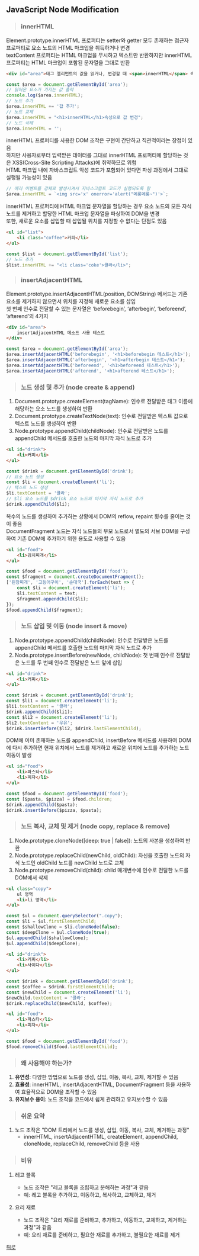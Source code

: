 ## JavaScript Node Modification
> ### innerHTML
Element.prototype.innerHTML 프로퍼티는 setter와 getter 모두 존재하는 접근자 프로퍼티로 요소 노드의 HTML 마크업을 취득하거나 변경</br>
textContent 프로퍼티는 HTML 마크업을 무시하고 텍스트만 반환하지만 innerHTML 프로퍼티는 HTML 마크업이 포함된 문자열을 그대로 반환

```html
<div id="area">태그 엘리먼트의 값을 읽거나, 변경할 때 <span>innerHTML</span> 속성을 사용함</div>
```
```javascript
const $area = document.getElementById('area');
// 읽어온 요소가 가지는 값 출력
console.log($area.innerHTML);
// 노드 추가
$area.innerHTML += '값 추가';
// 노드 교체
$area.innerHTML = "<h1>innerHTML</h1>속성으로 값 변경";
// 노드 삭제
$area.innerHTML = '';
```

innerHTML 프로퍼티를 사용한 DOM 조작은 구현이 간단하고 직관적이라는 장점이 있음</br>
하지만 사용자로부터 입력받은 데이터를 그대로 innerHTML 프로퍼티에 할당하는 것은 XSS(Cross-Site Scripting Attacks)에 취약하므로 위험</br>
HTML 마크업 내에 자바스크립트 악성 코드가 포함되어 있다면 파싱 과정에서 그대로 실행될 가능성이 있음

```javascript
// 에러 이벤트를 강제로 발생시켜서 자바스크립트 코드가 실행되도록 함
$area.innerHTML = `<img src='x' onerror='alert("메롱메롱~")'>`;
```

innerHTML 프로퍼티에 HTML 마크업 문자열을 할당하는 경우 요소 노드의 모든 자식 노드를 제거하고 할당한 HTML 마크업 문자열을 파싱하여 DOM을 변경</br>
또한, 새로운 요소를 삽입할 때 삽입될 위치를 지정할 수 없다는 단점도 있음

```html
<ul id="list">
    <li class="coffee">커피</li>
</ul>
```
```javascript
const $list = document.getElementById('list');
// 노드 추가
$list.innerHTML += "<li class='coke'>콜라</li>";
```

> ### insertAdjacentHTML
Element.prototype.insertAdjacentHTML(position, DOMString) 메서드는 기존 요소를 제거하지 않으면서 위치를 지정해 새로운 요소를 삽입</br>
첫 번째 인수로 전달할 수 있는 문자열은 ‘beforebegin’, ‘afterbegin’, ‘beforeend’, ’afterend’의 4가지

```html
<div id="area">
    insertAdjacentHTML 메소드 사용 테스트
</div>
```
```javascript
const $area = document.getElementById('area');
$area.insertAdjacentHTML('beforebegin', '<h1>beforebegin 테스트</h1>');
$area.insertAdjacentHTML('afterbegin', '<h1>afterbegin 테스트</h1>');
$area.insertAdjacentHTML('beforeend', '<h1>beforeend 테스트</h1>');
$area.insertAdjacentHTML('afterend', '<h1>afterend 테스트</h1>');
```

> ### 노드 생성 및 추가 (node create & append)
1. Document.prototype.createElement(tagName): 인수로 전달받은 태그 이름에 해당하는 요소 노드를 생성하여 반환
2. Document.prototype.createTextNode(text): 인수로 전달받은 텍스트 값으로 텍스트 노드를 생성하여 반환
3. Node.prototype.appendChild(childNode): 인수로 전달받은 노드를 appendChild 메서드를 호출한 노드의 마지막 자식 노드로 추가

```html
<ul id="drink">
    <li>커피</li>
</ul>
```
```javascript
const $drink = document.getElementById('drink');
// 요소 노드 생성
const $li = document.createElement('li');
// 텍스트 노드 생성
$li.textContent = '콜라';
// $li 요소 노드를 $drink 요소 노드의 마지막 자식 노드로 추가
$drink.appendChild($li);
```

복수의 노드를 생성하여 추가하는 상황에서 DOM의 reflow, repaint 횟수를 줄이는 것이 좋음</br>
DocumentFragment 노드는 자식 노드들의 부모 노드로서 별도의 서브 DOM을 구성하여 기존 DOM에 추가하기 위한 용도로 사용할 수 있음

```html
<ul id="food">
    <li>김치찌개</li>
</ul>
```
```javascript
const $food = document.getElementById('food');
const $fragment = document.createDocumentFragment();
['된장찌개', '고등어구이', '순대국'].forEach(text => {
    const $li = document.createElement('li');
    $li.textContent = text;
    $fragment.appendChild($li);
});
$food.appendChild($fragment);
```

> ### 노드 삽입 및 이동 (node insert & move)
1. Node.prototype.appendChild(childNode): 인수로 전달받은 노드를 appendChild 메서드를 호출한 노드의 마지막 자식 노드로 추가
2. Node.prototype.insertBefore(newNode, childNode): 첫 번째 인수로 전달받은 노드를 두 번째 인수로 전달받은 노드 앞에 삽입

```html
<ul id="drink">
    <li>커피</li>
</ul>
```
```javascript
const $drink = document.getElementById('drink');
const $li1 = document.createElement('li');
$li1.textContent = '콜라';
$drink.appendChild($li1);
const $li2 = document.createElement('li');
$li2.textContent = '우유';
$drink.insertBefore($li2, $drink.lastElementChild);
```

DOM에 이미 존재하는 노드를 appendChild, insertBefore 메서드를 사용하여 DOM에 다시 추가하면 현재 위치에서 노드를 제거하고 새로운 위치에 노드를 추가하는 노드 이동이 발생

```html
<ul id="food">
    <li>파스타</li>
    <li>피자</li>
</ul>
```
```javascript
const $food = document.getElementById('food');
const [$pasta, $pizza] = $food.children;
$drink.appendChild($pasta);
$drink.insertBefore($pizza, $pasta);
```

> ### 노드 복사, 교체 및 제거 (node copy, replace & remove)
1. Node.prototype.cloneNode([deep: true | false]): 노드의 사본을 생성하여 반환
2. Node.prototype.replaceChild(newChild, oldChild): 자신을 호출한 노드의 자식 노드인 oldChild 노드를 newChild 노드로 교체
3. Node.prototype.removeChild(child): child 매개변수에 인수로 전달한 노드를 DOM에서 삭제

```html
<ul class="copy">
    ul 영역
    <li>li 영역</li>
</ul>
```
```javascript
const $ul = document.querySelector(".copy");
const $li = $ul.firstElementChild;
const $shallowClone = $li.cloneNode(false);
const $deepClone = $ul.cloneNode(true);
$ul.appendChild($shallowClone);
$ul.appendChild($deepClone);
```

```html
<ul id="drink">
    <li>커피</li>
    <li>사이다</li>
</ul>
```
```javascript
const $drink = document.getElementById('drink');
const $coffee = $drink.firstElementChild;
const $newChild = document.createElement('li');
$newChild.textContent = '콜라';
$drink.replaceChild($newChild, $coffee);
```

```html
<ul id="food">
    <li>파스타</li>
    <li>피자</li>
</ul>
```
```javascript
const $food = document.getElementById('food');
$food.removeChild($food.lastElementChild);
```

> ### 왜 사용해야 하는가?
1. **유연성**: 다양한 방법으로 노드를 생성, 삽입, 이동, 복사, 교체, 제거할 수 있음
2. **효율성**: innerHTML, insertAdjacentHTML, DocumentFragment 등을 사용하여 효율적으로 DOM을 조작할 수 있음
3. **유지보수 용이**: 노드 조작을 코드에서 쉽게 관리하고 유지보수할 수 있음

> ### 쉬운 요약
1. 노드 조작은 "DOM 트리에서 노드를 생성, 삽입, 이동, 복사, 교체, 제거하는 과정"
    - innerHTML, insertAdjacentHTML, createElement, appendChild, cloneNode, replaceChild, removeChild 등을 사용

> ### 비유
1. 레고 블록
    - 노드 조작은 "레고 블록을 조립하고 분해하는 과정"과 같음
    - 예: 레고 블록을 추가하고, 이동하고, 복사하고, 교체하고, 제거

2. 요리 재료
    - 노드 조작은 "요리 재료를 준비하고, 추가하고, 이동하고, 교체하고, 제거하는 과정"과 같음
    - 예: 요리 재료를 준비하고, 필요한 재료를 추가하고, 불필요한 재료를 제거

[뒤로](javascript.md)
